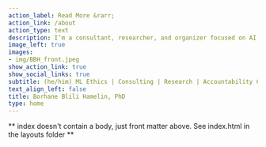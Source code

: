 ```yaml
---
action_label: Read More &rarr;
action_link: /about
action_type: text
description: I’m a consultant, researcher, and organizer focused on AI ethics. I draw from my PhD in philosophy, stakeholder engagement, and my algorithmic accountability expertise to help organizations mitigate harms and protect rights around algorithmic systems. My goal is to make AI governance more cross-disciplinary, reflective, and empowering for impacted communities.
image_left: true
images:
- img/BBH_front.jpeg
show_action_link: true
show_social_links: true
subtitle: (he/him) ML Ethics | Consulting | Research | Accountability Case Labs | BABL AI
text_align_left: false
title: Borhane Blili Hamelin, PhD
type: home
---
```


** index doesn't contain a body, just front matter above.
See index.html in the layouts folder **

